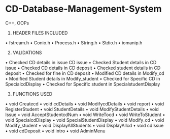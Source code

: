 # CD-Database-Management-System
C++, OOPs

1.	HEADER FILES INCLUDED

•	fstream.h
•	Conio.h
•	Process.h
•	String.h
•	Stdio.h
•	iomanip.h








 

2.	VALIDATIONS

•	Checked CD details in issue CD issue
•	Checked Student details in CD issue
•	Checked CD details in CD deposit
•	Checked student details in CD deposit
•	Checked for fine in CD deposit
•	Modified CD details in Modify_cd
•	Modified Student details in Modify_student
•	Checked for Specific CD in SpecialcdDisplay
•	Checked for Specific student in SpecialstudentDisplay



 

3.	FUNCTIONS USED 

•	void Createcd
•	void cdDetails
•	void ModifycdDetails
•	void report
•	void RegisterStudent
•	void StudentDetails
•	void ModifyStudentDetails
•	void Issue
•	void AcceptStudentcdNum
•	void WriteTocd
•	void WriteToStudent
•	void SpecialcdDisplay
•	void SpecialStudentDisplay
•	void Modify_cd
•	void Modify_student
•	void DisplayAllStudents
•	void DisplayAllcd
•	void cdIssue
•	void cdDeposit
•	void intro
•	void AdminMenu
